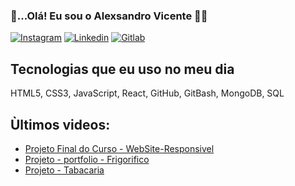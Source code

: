 
### 👋...Olá! Eu sou o Alexsandro Vicente 👨‍🎓

[![Instagram](https://img.shields.io/badge/Instagram-E4405F?style=for-the-badge&logo=instagram&logoColor=white)](https://www.instagram.com/dev_alex.vct/)
[![Linkedin](https://img.shields.io/badge/LinkedIn-0077B5?style=for-the-badge&logo=linkedin&logoColor=white)](https://www.linkedin.com/in/alexsandro-vicente-b74b60234/)
[![Gitlab](https://img.shields.io/badge/GitLab-330F63?style=for-the-badge&logo=gitlab&logoColor=white)](https://gitlab.com/AlexsandroVcT)


## Tecnologias que eu uso no meu dia
HTML5,
CSS3,
JavaScript,
React,
GitHub,
GitBash,
MongoDB,
SQL


## Ùltimos videos:
- [Projeto Final do Curso - WebSite-Responsivel](https://www.instagram.com/p/CbeAVWQjiLs/)<br/>
- [Projeto - portfolio - Frigorifico](https://www.instagram.com/p/Cbd-_jLjZTT/)
- [Projeto - Tabacaria](https://www.instagram.com/p/CbRgzJBjk8l/)
